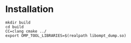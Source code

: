 # Installation
```
mkdir build
cd build
CC=clang cmake ../
export OMP_TOOL_LIBRARIES=$(realpath libompt_dump.so)
```
